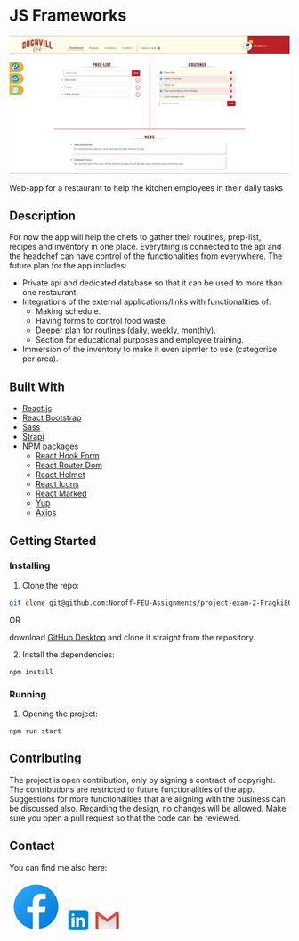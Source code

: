 # JS Frameworks

![image](./src/images/chefs-ap_sc.jpg)

Web-app for a restaurant to help the kitchen employees in their daily tasks

## Description

For now the app will help the chefs to gather their routines, prep-list, recipes and inventory in one place. Everything is connected to the api and the headchef can have control of
the functionalities from everywhere. The future plan for the app includes:
- Private api and dedicated database so that it can be used to more than one restaurant.
- Integrations of the external applications/links with functionalities of:
  - Making schedule.
  - Having forms to control food waste.
  - Deeper plan for routines (daily, weekly, monthly).
  - Section for educational purposes and employee training.
- Immersion of the inventory to make it even sipmler to use (categorize per area).

## Built With

- [React.js](https://reactjs.org/)
- [React Bootstrap](https://react-bootstrap.github.io/)
- [Sass](https://sass-lang.com/)
- [Strapi](https://strapi.io/)
- NPM packages
  - [React Hook Form](https://react-hook-form.com/)
  - [React Router Dom](https://v5.reactrouter.com/web/guides/quick-start)
  - [React Helmet](https://www.npmjs.com/package/react-helmet)
  - [React Icons](https://react-icons.github.io/react-icons/)
  - [React Marked](https://www.npmjs.com/package/marked-react)
  - [Yup](https://www.npmjs.com/package/yup)
  - [Axios](https://axios-http.com/docs/intro)


## Getting Started

### Installing

1. Clone the repo:

```bash
git clone git@github.com:Noroff-FEU-Assignments/project-exam-2-Fragki86.git
```

OR

download [GitHub Desktop](https://desktop.github.com/) and clone it straight from the repository.

2. Install the dependencies:

```
npm install
```

### Running

1. Opening the project:
```
npm run start
```

## Contributing

The project is open contribution, only by signing a contract of copyright. The contributions are restricted to future functionalities of the app. Suggestions for more functionalities that are aligning with the business can be discussed also. Regarding the design, no changes will be allowed. 
Make sure you open a pull request so that the code can be reviewed.

## Contact

You can find me also here:

[![image](./src/images/fb_md_file.svg)](https://www.facebook.com/giorgos.fragkias)  [![image](./src/images/linkedin_md_file.png)](https://www.linkedin.com/in/georgios-fragkias-56026382/)  [![image](./src/images/gmail_md_file.png)](mailto:geo.fragkias@gmail.com)